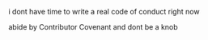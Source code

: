 i dont have time to write a real code of conduct right now

abide by Contributor Covenant and dont be a knob
